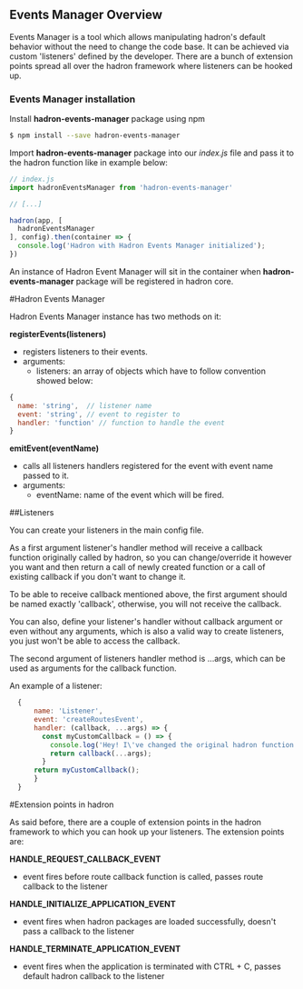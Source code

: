 ## Events Manager Overview

Events Manager is a tool which allows manipulating hadron's default behavior without the need to change the code base. It can be achieved via custom 'listeners' defined by the developer. There are a bunch of extension points spread all over the hadron framework where listeners can be hooked up.

### Events Manager installation
Install **hadron-events-manager** package using npm
```bash
$ npm install --save hadron-events-manager
```

Import **hadron-events-manager** package into our *index.js* file and pass it to the hadron function like in example below:
```javascript
// index.js
import hadronEventsManager from 'hadron-events-manager'

// [...]

hadron(app, [
  hadronEventsManager
], config).then(container => {
  console.log('Hadron with Hadron Events Manager initialized');
})
```

An instance of Hadron Event Manager will sit in the container when **hadron-events-manager** package will be registered in hadron core.

#Hadron Events Manager

Hadron Events Manager instance has two methods on it:

**registerEvents(listeners)**

- registers listeners to their events.
- arguments:
    * listeners: an array of objects which have to follow convention showed below:
```javascript
{
  name: 'string',  // listener name
  event: 'string', // event to register to
  handler: 'function' // function to handle the event
}
```  
  
    
**emitEvent(eventName)**  

- calls all listeners handlers registered for the event with event name passed to it.
- arguments:
    * eventName: name of the event which will be fired.
   
##Listeners

You can create your listeners in the main config file.

As a first argument listener's handler method will receive a callback function originally called by hadron, so you can change/override it however you want and then return a call of newly created function or a call of existing callback if you don't want to change it.

To be able to receive callback mentioned above, the first argument should be named exactly 'callback', otherwise, you will not receive the callback.

You can also, define your listener's handler without callback argument or even without any arguments, which is also a valid way to create listeners, you just won't be able to access the callback. 

The second argument of listeners handler method is ...args, which can be used as arguments for the callback function.

An example of a listener:  
```javascript
  {
      name: 'Listener',
      event: 'createRoutesEvent',
      handler: (callback, ...args) => {
        const myCustomCallback = () => {
          console.log('Hey! I\'ve changed the original hadron function!!!');
          return callback(...args);
        }
      return myCustomCallback();
      }
  }
```

#Extension points in hadron

As said before, there are a couple of extension points in the hadron framework to which you can hook up your listeners.
The extension points are:

**HANDLE_REQUEST_CALLBACK_EVENT**

- event fires before route callback function is called, passes route callback to the listener

**HANDLE_INITIALIZE_APPLICATION_EVENT**

- event fires when hadron packages are loaded successfully, doesn't pass a callback to the listener

**HANDLE_TERMINATE_APPLICATION_EVENT**

- event fires when the application is terminated with CTRL + C, passes default hadron callback to the listener
